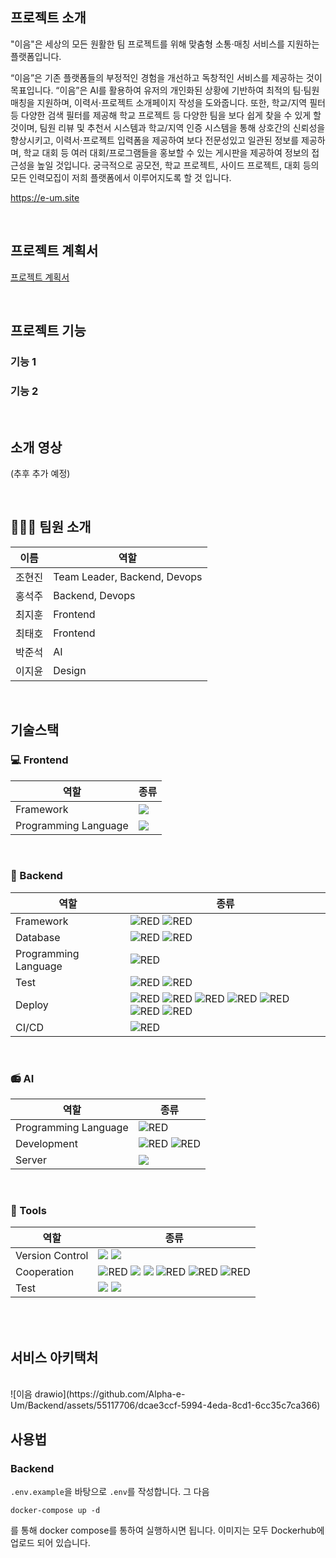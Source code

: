## 프로젝트 소개

"이음"은 세상의 모든 원활한 팀 프로젝트를 위해 맞춤형 소통·매칭 서비스를 지원하는 플랫폼입니다.

 “이음”은 기존 플랫폼들의 부정적인 경험을 개선하고 독창적인 서비스를 제공하는 것이 목표입니다. “이음”은 AI를 활용하여  유저의 개인화된 상황에 기반하여 최적의 팀·팀원 매칭을 지원하며, 이력서⋅프로젝트 소개페이지 작성을 도와줍니다. 또한,  학교/지역 필터 등 다양한 검색 필터를 제공해 학교 프로젝트 등 다양한 팀을 보다 쉽게 찾을 수 있게 할것이며, 팀원 리뷰 및 추천서 시스템과 학교/지역 인증 시스템을 통해 상호간의 신뢰성을 향상시키고, 이력서⋅프로젝트 입력폼을 제공하여 보다 전문성있고 일관된 정보를 제공하며, 학교 대회 등 여러 대회/프로그램들을 홍보할 수 있는 게시판을 제공하여 정보의 접근성을 높일 것입니다. 궁극적으로 공모전, 학교 프로젝트, 사이드 프로젝트, 대회 등의 모든 인력모집이 저희 플랫폼에서 이루어지도록 할 것 입니다. 

https://e-um.site

<br>

## 프로젝트 계획서

[프로젝트 계획서](https://docs.google.com/document/d/1a95IicISBVOaEpsg0GeeXrrA93_XdrXt3bnSFU8Y9dU/edit?usp=sharing)

<br>

## 프로젝트 기능

### 기능 1

### 기능 2

<br>

## 소개 영상

(추후 추가 예정)

<br>

## 👩🏻‍💻 팀원 소개  
 
|이름|역할|
|-------|-------|  
|조현진|Team Leader, Backend, Devops| 
|홍석주|Backend, Devops|
|최지훈|Frontend|
|최태호|Frontend|  
|박준석|AI|  
|이지윤|Design|  

<br>

## 기술스택

### 💻 Frontend

|역할|종류|
|-|-|
|Framework|<img src="https://img.shields.io/badge/React-61DAFB?style=for-the-badge&logo=react&logoColor=white"/>|
|Programming Language|<img src="https://img.shields.io/badge/JavaScript-F7DF1E?style=for-the-badge&logo=javascript&logoColor=white"/>| 
<br />

### 💾 Backend

|역할|종류|
|-|-|
|Framework|<img alt="RED" src ="https://img.shields.io/badge/SPRING Boot-6DB33F.svg?&style=for-the-badge&logo=SpringBoot&logoColor=white"/> <img alt="RED" src ="https://img.shields.io/badge/Spring Security-6DB33F.svg?&style=for-the-badge&logo=springsecurity&logoColor=white"/>|
|Database|<img alt="RED" src ="https://img.shields.io/badge/MySQL-4479A1.svg?&style=for-the-badge&logo=MySQL&logoColor=white"/> <img alt="RED" src ="https://img.shields.io/badge/Redis-DC382D.svg?&style=for-the-badge&logo=Redis&logoColor=white"/>|
|Programming Language|<img alt="RED" src ="https://img.shields.io/badge/JAVA-004027.svg?&style=for-the-badge&logo=Jameson&logoColor=white"/>|             
|Test|<img alt="RED" src ="https://img.shields.io/badge/JUnit5-25A162.svg?&style=for-the-badge&logo=JUnit5&logoColor=white"/> <img alt="RED" src ="https://img.shields.io/badge/Test Conatiner-333333.svg?&style=for-the-badge&logo=linuxcontainers&logoColor=white"/>|
|Deploy|<img alt="RED" src ="https://img.shields.io/badge/Nginx-009639.svg?&style=for-the-badge&logo=nginx&logoColor=white"/> <img alt="RED" src ="https://img.shields.io/badge/Docker-2496ED.svg?&style=for-the-badge&logo=docker&logoColor=white"/> <img alt="RED" src ="https://img.shields.io/badge/Amazon EC2-FF9900.svg?&style=for-the-badge&logo=AmazonEC2&logoColor=white"/> <img alt="RED" src ="https://img.shields.io/badge/Amazon Rds-527FFF.svg?&style=for-the-badge&logo=AmazonRds&logoColor=white"/> <img alt="RED" src ="https://img.shields.io/badge/Amazon S3-569A31.svg?&style=for-the-badge&logo=AmazonS3&logoColor=white"/> <img alt="RED" src ="https://img.shields.io/badge/Amazon Route 53-8C4FFF.svg?&style=for-the-badge&logo=Amazon Route 53&logoColor=white"/> <img alt="RED" src ="https://img.shields.io/badge/Certbot-FF1E0D.svg?&style=for-the-badge&logo=Certbot&logoColor=white"/>|
|CI/CD|<img alt="RED" src ="https://img.shields.io/badge/Github Actions-2088FF.svg?&style=for-the-badge&logo=githubactions&logoColor=white"/>|
         
<br />

### 📻 AI

|역할|종류|
|-|-|
|Programming Language|<img alt="RED" src ="https://img.shields.io/badge/Python-3776AB.svg?&style=for-the-badge&logo=python&logoColor=white"/>|
|Development|<img alt="RED" src ="https://img.shields.io/badge/OpenAI-412991.svg?&style=for-the-badge&logo=openai&logoColor=white"/> <img alt="RED" src ="https://img.shields.io/badge/Google Colab-F9AB00.svg?&style=for-the-badge&logo=google colab&logoColor=white"/> |
|Server|<img src="https://img.shields.io/badge/FastAPI-009688?style=for-the-badge&logo=fastapi&logoColor=white"/>|
<br />

### 🔨 Tools

|역할|종류|
|-|-|
|Version Control|<img src="https://img.shields.io/badge/Git-F05032?style=for-the-badge&logo=git&logoColor=white"> <img src="https://img.shields.io/badge/GitHub-181717?style=for-the-badge&logo=github&logoColor=white">|
|Cooperation|<img alt="RED" src ="https://img.shields.io/badge/Notion-000000.svg?&style=for-the-badge&logo=Notion&logoColor=white"/> <img src="https://img.shields.io/badge/Slack-4A154B?style=for-the-badge&logo=slack&logoColor=white"> <img src="https://img.shields.io/badge/Discord-5865F2?style=for-the-badge&logo=discord&logoColor=white"> <img alt="RED" src ="https://img.shields.io/badge/Swagger-85EA2D.svg?&style=for-the-badge&logo=swagger&logoColor=white"/> <img alt="RED" src ="https://img.shields.io/badge/diagrams.net-F08705.svg?&style=for-the-badge&logo=diagramsdotnet&logoColor=white"/> <img alt="RED" src ="https://img.shields.io/badge/Figma-F24E1E.svg?&style=for-the-badge&logo=Figma&logoColor=white"/>|
|Test|<img src="https://img.shields.io/badge/Postman-FF6C37?style=for-the-badge&logo=Postman&logoColor=white"/> <img src="https://img.shields.io/badge/Apache Jmeter-D22128?style=for-the-badge&logo=apachejmeter&logoColor=white"/>|
<br />

<br>

## 서비스 아키택처

<br>
![이음 drawio](https://github.com/Alpha-e-Um/Backend/assets/55117706/dcae3ccf-5994-4eda-8cd1-6cc35c7ca366)

## 사용법

### Backend

`.env.example`을 바탕으로 `.env`를 작성합니다. 그 다음

```
docker-compose up -d
```

를 통해 docker compose를 통하여 실행하시면 됩니다. 이미지는 모두 Dockerhub에 업로드 되어 있습니다.

<br>
